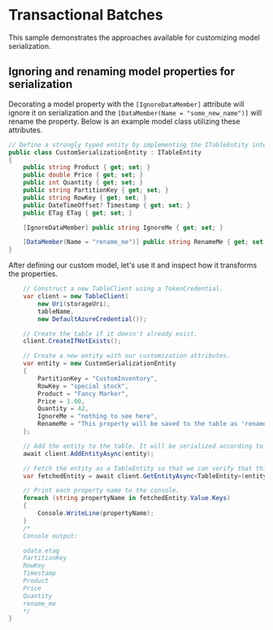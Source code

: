 # Transactional Batches

This sample demonstrates the approaches available for customizing model serialization.

## Ignoring and renaming model properties for serialization

Decorating a model property with the `[IgnoreDataMember]` attribute will ignore it on serialization and the `[DataMember(Name = "some_new_name")]` will rename the property.
Below is an example model class utilizing these attributes.

```C# Snippet:TablesSample7ModelPropertiesClass
// Define a strongly typed entity by implementing the ITableEntity interface.
public class CustomSerializationEntity : ITableEntity
{
    public string Product { get; set; }
    public double Price { get; set; }
    public int Quantity { get; set; }
    public string PartitionKey { get; set; }
    public string RowKey { get; set; }
    public DateTimeOffset? Timestamp { get; set; }
    public ETag ETag { get; set; }

    [IgnoreDataMember] public string IgnoreMe { get; set; }

    [DataMember(Name = "rename_me")] public string RenameMe { get; set; }
}
```

After defining our custom model, let's use it and inspect how it transforms the properties.

```C# Snippet:TablesSample7ModelProperties
    // Construct a new TableClient using a TokenCredential.
    var client = new TableClient(
        new Uri(storageUri),
        tableName,
        new DefaultAzureCredential());

    // Create the table if it doesn't already exist.
    client.CreateIfNotExists();

    // Create a new entity with our customization attributes.
    var entity = new CustomSerializationEntity
    {
        PartitionKey = "CustomInventory",
        RowKey = "special stock",
        Product = "Fancy Marker",
        Price = 1.00,
        Quantity = 42,
        IgnoreMe = "nothing to see here",
        RenameMe = "This property will be saved to the table as 'rename_me'"
    };

    // Add the entity to the table. It will be serialized according to our customizations.
    await client.AddEntityAsync(entity);

    // Fetch the entity as a TableEntity so that we can verify that things were serialized as expected.
    var fetchedEntity = await client.GetEntityAsync<TableEntity>(entity.PartitionKey, entity.RowKey);

    // Print each property name to the console.
    foreach (string propertyName in fetchedEntity.Value.Keys)
    {
        Console.WriteLine(propertyName);
    }
    /*
    Console output:

    odata.etag
    PartitionKey
    RowKey
    Timestamp
    Product
    Price
    Quantity
    rename_me
    */
}
```
